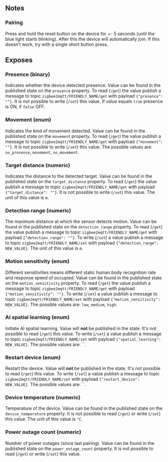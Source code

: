 <!-- Notes BEGIN: You can edit here. Add "## Notes" headline if not already present. -->
## Notes

### Pairing
Press and hold the reset button on the device for +- 5 seconds (until the blue light starts blinking).
After this the device will automatically join. If this doesn't work, try with a single short button press.

<!-- Notes END: Do not edit below this line -->
## Exposes

### Presence (binary)
Indicates whether the device detected presence.
Value can be found in the published state on the `presence` property.
To read (`/get`) the value publish a message to topic `zigbee2mqtt/FRIENDLY_NAME/get` with payload `{"presence": ""}`.
It is not possible to write (`/set`) this value.
If value equals `true` presence is ON, if `false` OFF.

### Movement (enum)
Indicates the kind of movement detected.
Value can be found in the published state on the `movement` property.
To read (`/get`) the value publish a message to topic `zigbee2mqtt/FRIENDLY_NAME/get` with payload `{"movement": ""}`.
It is not possible to write (`/set`) this value.
The possible values are: `no_presence`, `movement`, `no_movement`.

### Target distance (numeric)
Indicates the distance to the detected target.
Value can be found in the published state on the `target_distance` property.
To read (`/get`) the value publish a message to topic `zigbee2mqtt/FRIENDLY_NAME/get` with payload `{"target_distance": ""}`.
It is not possible to write (`/set`) this value.
The unit of this value is `m`.

### Detection range (numeric)
The maximum distance at which the sensor detects motion.
Value can be found in the published state on the `detection_range` property.
To read (`/get`) the value publish a message to topic `zigbee2mqtt/FRIENDLY_NAME/get` with payload `{"detection_range": ""}`.
To write (`/set`) a value publish a message to topic `zigbee2mqtt/FRIENDLY_NAME/set` with payload `{"detection_range": NEW_VALUE}`.
The unit of this value is `m`.

### Motion sensitivity (enum)
Different sensitivities means different static human body recognition rate and response speed of occupied.
Value can be found in the published state on the `motion_sensitivity` property.
To read (`/get`) the value publish a message to topic `zigbee2mqtt/FRIENDLY_NAME/get` with payload `{"motion_sensitivity": ""}`.
To write (`/set`) a value publish a message to topic `zigbee2mqtt/FRIENDLY_NAME/set` with payload `{"motion_sensitivity": NEW_VALUE}`.
The possible values are: `low`, `medium`, `high`.

### AI spatial learning (enum)
Initiate AI spatial learning.
Value will **not** be published in the state.
It's not possible to read (`/get`) this value.
To write (`/set`) a value publish a message to topic `zigbee2mqtt/FRIENDLY_NAME/set` with payload `{"spatial_learning": NEW_VALUE}`.
The possible values are: ``.

### Restart device (enum)
Restart the device.
Value will **not** be published in the state.
It's not possible to read (`/get`) this value.
To write (`/set`) a value publish a message to topic `zigbee2mqtt/FRIENDLY_NAME/set` with payload `{"restart_device": NEW_VALUE}`.
The possible values are: ``.

### Device temperature (numeric)
Temperature of the device.
Value can be found in the published state on the `device_temperature` property.
It is not possible to read (`/get`) or write (`/set`) this value.
The unit of this value is `°C`.

### Power outage count (numeric)
Number of power outages (since last pairing).
Value can be found in the published state on the `power_outage_count` property.
It is not possible to read (`/get`) or write (`/set`) this value.
